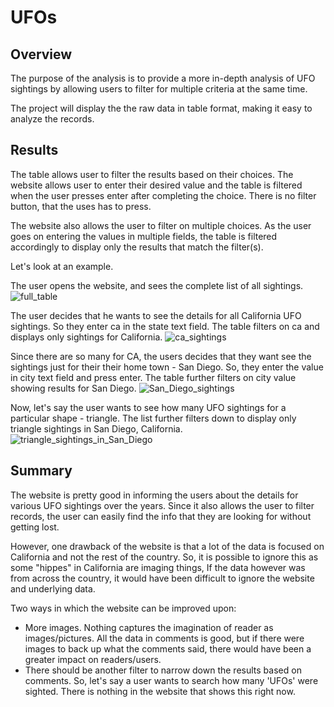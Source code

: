 # UFOs

## Overview
The purpose of the analysis is to provide a more in-depth analysis of UFO sightings by allowing users to filter for multiple criteria at the same time.

The project will display the the raw data in table format, making it easy to analyze the records.

## Results
The table allows user to filter the results based on their choices. The website allows user to enter their desired value and the table is filtered when the user presses enter after completing the choice. There is no filter button, that the uses has to press.

The website also allows the user to filter on multiple choices. As the user goes on entering the values in multiple fields, the table is filtered accordingly to display only the results that match the filter(s).

Let's look at an example.

The user opens the website, and sees the complete list of all sightings.
![full_table](https://github.com/abhi82git/Pewlett-Hackard-Analysis/blob/63607dc932313d9d69cf593cf369b3dbfbdc32e0/Resources/retirement_titles.png)

The user decides that he wants to see the details for all California UFO sightings. So they enter ca in the state text field. The table filters on ca and displays only sightings for California.
![ca_sightings](https://github.com/abhi82git/Pewlett-Hackard-Analysis/blob/63607dc932313d9d69cf593cf369b3dbfbdc32e0/Resources/retirement_titles.png)

Since there are so many for CA, the users decides that they want see the sightings just for their their home town - San Diego. So, they enter the value in city text field and press enter. The table further filters on city value showing results for San Diego.
![San_Diego_sightings](https://github.com/abhi82git/Pewlett-Hackard-Analysis/blob/63607dc932313d9d69cf593cf369b3dbfbdc32e0/Resources/retirement_titles.png)

Now, let's say the user wants to see how many UFO sightings for a particular shape - triangle. The list further filters down to display only triangle sightings in San Diego, California.
![triangle_sightings_in_San_Diego](https://github.com/abhi82git/Pewlett-Hackard-Analysis/blob/63607dc932313d9d69cf593cf369b3dbfbdc32e0/Resources/retirement_titles.png)

## Summary

The website is pretty good in informing the users about the details for various UFO sightings over the years. Since it also allows the user to filter records, the user can easily find the info that they are looking for without getting lost.

However, one drawback of the website is that a lot of the data is focused on California and not the rest of the country. So, it is possible to ignore this as some "hippes" in California are imaging things, If the data however was from across the country, it would have been difficult to ignore the website and underlying data.

Two ways in which the website can be improved upon:

- More images. Nothing captures the imagination of reader as images/pictures. All the data in comments is good, but if there were images to back up what the comments said, there would have been a greater impact on readers/users.
- There should be another filter to narrow down the results based on comments. So, let's say a user wants to search how many 'UFOs' were sighted. There is nothing in the website that shows this right now.




